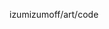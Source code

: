 izumizumoff/art/code
<!---
izumizumoff/izumizumoff is a ✨ special ✨ repository because its `README.md` (this file) appears on your GitHub profile.
You can click the Preview link to take a look at your changes.
--->
